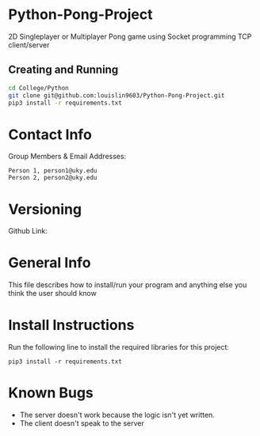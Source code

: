 # Python-Pong-Project
2D Singleplayer or Multiplayer Pong game using Socket programming TCP client/server

## Creating and Running
```bash
cd College/Python
git clone git@github.com:louislin9603/Python-Pong-Project.git
pip3 install -r requirements.txt
```


Contact Info
============

Group Members & Email Addresses:

    Person 1, person1@uky.edu
    Person 2, person2@uky.edu

Versioning
==========

Github Link: 

General Info
============
This file describes how to install/run your program and anything else you think the user should know

Install Instructions
====================

Run the following line to install the required libraries for this project:

`pip3 install -r requirements.txt`

Known Bugs
==========
- The server doesn't work because the logic isn't yet written.
- The client doesn't speak to the server